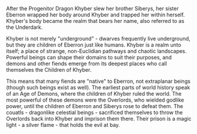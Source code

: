 After the Progenitor Dragon Khyber slew her brother Siberys, her sister Eberron wrapped her body around Khyber and trapped her within herself. Khyber's body became the realm that bears her name, also referred to as the Underdark.

Khyber is not merely "underground" - dwarves frequently live underground, but they are children of Eberron just like humans. Khyber is a realm unto itself; a place of strange, non-Euclidian pathways and chaotic landscapes. Powerful beings can shape their domains to suit their purposes, and demons and other fiends emerge from its deepest places who call themselves the Children of Khyber.

This means that many fiends are "native" to Eberron, not extraplanar beings (though such beings exist as well). The earliest parts of world history speak of an Age of Demons, where the children of Khyber ruled the world. The most powerful of these demons were the Overlords, who wielded godlike power, until the children of Eberron and Siberys rose to defeat them. The couatls - dragonlike celestial beings - sacrificed themselves to throw the Overlords back into Khyber and imprison them there. Their prison is a magic light - a silver flame - that holds the evil at bay.